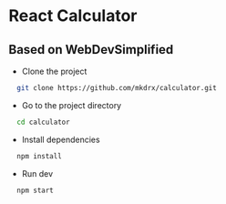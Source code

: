 # React Calculator

## Based on WebDevSimplified

- Clone the project

```bash
  git clone https://github.com/mkdrx/calculator.git
```

- Go to the project directory

```bash
  cd calculator
```

- Install dependencies

```bash
  npm install
```

- Run dev

```bash
  npm start
```
